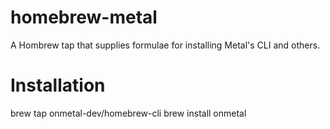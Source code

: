 # homebrew-metal
A Hombrew tap that supplies formulae for installing Metal's CLI and others.

# Installation
brew tap onmetal-dev/homebrew-cli
brew install onmetal
